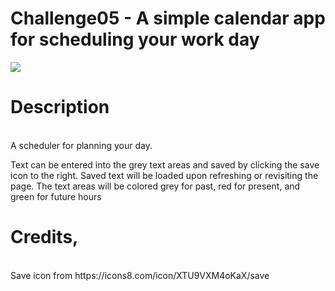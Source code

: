 # Challenge05 - A simple calendar app for scheduling your work day
![](images/live-site.png)
<h1>Description</h1><br>
A scheduler for planning your day.

Text can be entered into the grey text areas and saved by clicking the save icon to the right. Saved text will be loaded upon refreshing or revisiting the page. The text areas will be colored grey for past, red for present, and green for future hours

<h1>Credits,</h1><br>
Save icon from https://icons8.com/icon/XTU9VXM4oKaX/save

